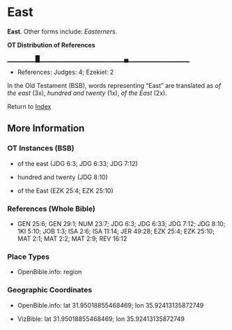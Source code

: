 # East
**East**. 
Other forms include: 
*Easterners*. 


**OT Distribution of References**

▁▁▁▁▁▁█▁▁▁▁▁▁▁▁▁▁▁▁▁▁▁▁▁▁▄▁▁▁▁▁▁▁▁▁▁▁▁▁
* References: Judges: 4; Ezekiel: 2



In the Old Testament (BSB), words representing “East” are translated as 
*of the east* (3x), *hundred and twenty* (1x), *of the East* (2x). 




Return to [Index](00-Index.md)

## More Information

### OT Instances (BSB)

* of the east (JDG 6:3; JDG 6:33; JDG 7:12)

* hundred and twenty (JDG 8:10)

* of the East (EZK 25:4; EZK 25:10)



### References (Whole Bible)

* GEN 25:6; GEN 29:1; NUM 23:7; JDG 6:3; JDG 6:33; JDG 7:12; JDG 8:10; 1KI 5:10; JOB 1:3; ISA 2:6; ISA 11:14; JER 49:28; EZK 25:4; EZK 25:10; MAT 2:1; MAT 2:2; MAT 2:9; REV 16:12


### Place Types

* OpenBible.info: region



### Geographic Coordinates

* OpenBible.info: lat 31.95018855468469; lon 35.92413135872749

* VizBible: lat 31.95018855468469; lon 35.92413135872749




